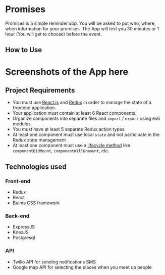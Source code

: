 # Promises

Promises is a simple reminder app. You will be asked to put who, where, when information for your promises. The App will text you 30 minutes or 1 hour (You will get to choose) before the event.

[React.js]:https://reactjs.org
[Redux]:https://redux.js.org

## How to Use

# Screenshots of the App here

## Project Requirements

- You must use [React.js] and [Redux] in order to manage the state of a frontend application.
- Your application must contain at least 6 React components.
- Organize components into separate files and `import` / `export` using es6 modules.
- You must have at least 5 separate Redux action types.
- At least one component must use local `state` and not participate in the Redux state management
- At least one component must use a [lifecycle method](https://https://reactjs.org/docs/react-component.html#componentdidmount) like `componentDidMount`, `componentWillUnmount`, etc.


## Technologies used
### Front-end

- Redux
- React
- Bulma CSS framework

### Back-end

- ExpressJS
- KnexJS
- Postgresql

### API

- Twilio API for sending notifications SMS
- Google map API for selecting the places when you meet up people